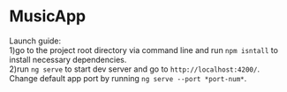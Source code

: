 # MusicApp

Launch guide:  
1)go to the project root directory via command line and run `npm isntall` to install necessary dependencies.  
2)run `ng serve` to start dev server and go to `http://localhost:4200/`. Сhange default app port by running `ng serve --port *port-num*`.
